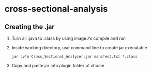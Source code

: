 # cross-sectional-analysis

## Creating the .jar
1. Turn all .java to .class by using imageJ's compile and run

2. Inside working directory, use command line to create jar executable
    
    `jar cvfm Cross_Sectional_Analyzer.jar manifest.txt *.class`

3. Copy and paste jar into plugin folder of choice



